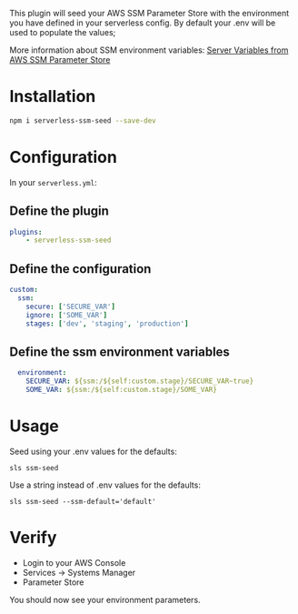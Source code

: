 This plugin will seed your AWS SSM Parameter Store with the environment you have defined in your serverless config. By default your .env will be used to populate the values;

More information about SSM environment variables: [Server Variables from AWS SSM Parameter Store](https://serverless.com/framework/docs/providers/aws/guide/variables/#reference-variables-using-the-ssm-parameter-store)

# Installation
```bash
npm i serverless-ssm-seed --save-dev
```

# Configuration
In your `serverless.yml`:

## Define the plugin

```yaml
plugins:
    - serverless-ssm-seed
```
## Define the configuration
```yaml
custom:
  ssm: 
    secure: ['SECURE_VAR']
    ignore: ['SOME_VAR']
    stages: ['dev', 'staging', 'production']
```

## Define the ssm environment variables
```yaml
  environment:
    SECURE_VAR: ${ssm:/${self:custom.stage}/SECURE_VAR~true}
    SOME_VAR: ${ssm:/${self:custom.stage}/SOME_VAR}
```

# Usage
Seed using your .env values for the defaults:
```
sls ssm-seed
```

Use a string instead of .env values for the defaults:
```
sls ssm-seed --ssm-default='default'
```

# Verify
* Login to your AWS Console 
* Services -> Systems Manager 
* Parameter Store

You should now see your environment parameters.